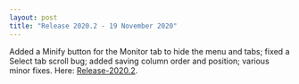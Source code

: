 ```yaml
---
layout: post
title: "Release 2020.2 - 19 November 2020"
---
```


Added a Minify button for the Monitor tab to hide the menu and tabs; fixed a Select tab scroll
bug; added saving column order and position; various minor fixes. 
Here: [Release-2020.2](https://github.com/Corionis/CorionisServiceManager.NET/releases/tag/Release-2020.2).
